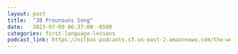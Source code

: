 ```yaml
---
layout: post
title:  "38 Prounouns Song"
date:   2023-07-09 06:37:00 -0500
categories: first-language-lessons
podcast_link: https://nilbus-podcasts.s3.us-east-2.amazonaws.com/the-well-trained-mind/First%20Language%20Lessons/38%20Prounouns%20Song.mp3
---
```


